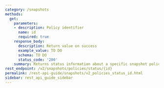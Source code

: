 ```yaml
---
category: /snapshots
methods:
  get:
    parameters:
    - description: Policy identifier
      name: id
      required: true
    response_body:
      description: Return value on success
      example_value: TO DO
      schema: TO DO
      status_code: '200'
    summary: Returns status information about a specific snapshot policy.
rest_endpoint: /v2/snapshots/policies/status/{id}
permalink: /rest-api-guide/snapshots/v2_policies_status_id.html
sidebar: rest_api_guide_sidebar
---
```


